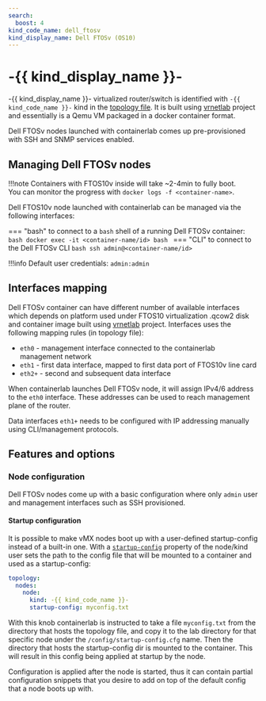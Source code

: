 ```yaml
---
search:
  boost: 4
kind_code_name: dell_ftosv
kind_display_name: Dell FTOSv (OS10)
---
```

# -{{ kind_display_name }}-
-{{ kind_display_name }}- virtualized router/switch is identified with `-{{ kind_code_name }}-` kind in the [topology file](../topo-def-file.md).
It is built using [vrnetlab](../vrnetlab.md) project and essentially is a Qemu VM packaged in a docker container format.


Dell FTOSv nodes launched with containerlab comes up pre-provisioned with SSH and SNMP services enabled.

## Managing Dell FTOSv nodes

!!!note
    Containers with FTOS10v inside will take ~2-4min to fully boot.  
    You can monitor the progress with `docker logs -f <container-name>`.

Dell FTOS10v node launched with containerlab can be managed via the following interfaces:

=== "bash"
    to connect to a `bash` shell of a running Dell FTOSv container:
    ```bash
    docker exec -it <container-name/id> bash
    ```
=== "CLI"
    to connect to the Dell FTOSv CLI
    ```bash
    ssh admin@<container-name/id>
    ```

!!!info
    Default user credentials: `admin:admin`

## Interfaces mapping

Dell FTOSv container can have different number of available interfaces which depends on platform used under FTOS10 virtualization .qcow2 disk and container image built using [vrnetlab](../vrnetlab.md) project. Interfaces uses the following mapping rules (in topology file):

* `eth0` - management interface connected to the containerlab management network
* `eth1` - first data interface, mapped to first data port of FTOS10v line card
* `eth2+` - second and subsequent data interface

When containerlab launches Dell FTOSv node, it will assign IPv4/6 address to the `eth0` interface. These addresses can be used to reach management plane of the router.

Data interfaces `eth1+` needs to be configured with IP addressing manually using CLI/management protocols.

## Features and options

### Node configuration

Dell FTOSv nodes come up with a basic configuration where only `admin` user and management interfaces such as SSH provisioned.

#### Startup configuration

It is possible to make vMX nodes boot up with a user-defined startup-config instead of a built-in one. With a [`startup-config`](../nodes.md#startup-config) property of the node/kind user sets the path to the config file that will be mounted to a container and used as a startup-config:

```yaml
topology:
  nodes:
    node:
      kind: -{{ kind_code_name }}-
      startup-config: myconfig.txt
```

With this knob containerlab is instructed to take a file `myconfig.txt` from the directory that hosts the topology file, and copy it to the lab directory for that specific node under the `/config/startup-config.cfg` name. Then the directory that hosts the startup-config dir is mounted to the container. This will result in this config being applied at startup by the node.

Configuration is applied after the node is started, thus it can contain partial configuration snippets that you desire to add on top of the default config that a node boots up with.
